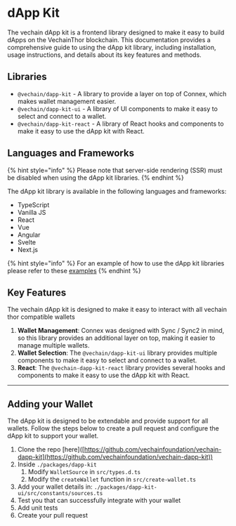 # dApp Kit

The vechain dApp kit is a frontend library designed to make it easy to build dApps on the VechainThor blockchain. This documentation provides a comprehensive guide to using the dApp kit library, including installation, usage instructions, and details about its key features and methods.

## Libraries

* `@vechain/dapp-kit` - A library to provide a layer on top of Connex, which makes wallet management easier.
* `@vechain/dapp-kit-ui` - A library of UI components to make it easy to select and connect to a wallet.
* `@vechain/dapp-kit-react` - A library of React hooks and components to make it easy to use the dApp kit with React.

## Languages and Frameworks

{% hint style="info" %}
Please note that server-side rendering (SSR) must be disabled when using the dApp kit libraries.
{% endhint %}

The dApp kit library is available in the following languages and frameworks:

* TypeScript
* Vanilla JS
* React
* Vue
* Angular
* Svelte
* Next.js

{% hint style="info" %}
For an example of how to use the dApp kit libraries please refer to these [examples](https://github.com/vechainfoundation/vechain-dapp-kit/tree/main/apps)
{% endhint %}

## Key Features

The vechain dApp kit is designed to make it easy to interact with all vechain thor compatible wallets

1. **Wallet Management**: Connex was designed with Sync / Sync2 in mind, so this library provides an additional layer on top, making it easier to manage multiple wallets.
2. **Wallet Selection**: The `@vechain/dapp-kit-ui` library provides multiple components to make it easy to select and connect to a wallet.
3. **React**: The `@vechain-dapp-kit-react` library provides several hooks and components to make it easy to use the dApp kit with React.

***

## Adding your Wallet

The dApp kit is designed to be extendable and provide support for all wallets. Follow the steps below to create a pull request and configure the dApp kit to support your wallet.

1. Clone the repo \[here]\([https://github.com/vechainfoundation/vechain-dapp-kit](https://github.com/vechainfoundation/vechain-dapp-kit))
2. Inside `./packages/dapp-kit`&#x20;
   1. Modify `WalletSource` in `src/types.d.ts`
   2. Modify the `createWallet` function in `src/create-wallet.ts`
3. Add your wallet details in: `./packages/dapp-kit-ui/src/constants/sources.ts`
4. Test you that can successfully integrate with your wallet
5. Add unit tests
6. Create your pull request

